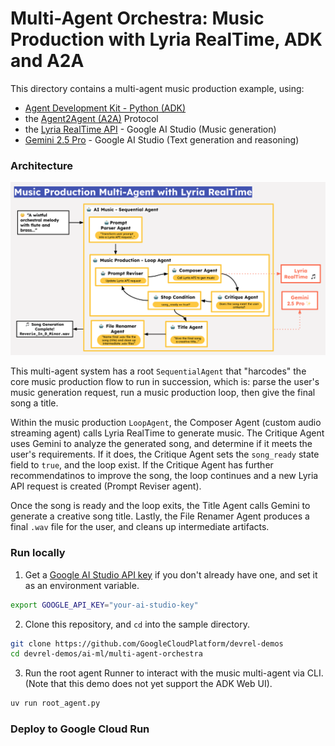 # Multi-Agent Orchestra: Music Production with Lyria RealTime, ADK and A2A 

This directory contains a multi-agent music production example, using: 
- [Agent Development Kit - Python (ADK)]()
- the [Agent2Agent (A2A)]() Protocol
- the [Lyria RealTime API](https://ai.google.dev/gemini-api/docs/music-generation#how-lyria-works) - Google AI Studio (Music generation)
- [Gemini 2.5 Pro](https://ai.google.dev/gemini-api/docs/models) - Google AI Studio (Text generation and reasoning)

### Architecture 

 
![architecture](images/architecture.png)

This multi-agent system has a root `SequentialAgent` that "harcodes" the core music production flow to run in succession, which is: parse the user's music generation request, run a music production loop, then give the final song a title. 

Within the music production `LoopAgent`, the Composer Agent (custom audio streaming agent) calls Lyria RealTime to generate music. The Critique Agent uses Gemini to analyze the generated song, and determine if it meets the user's requirements. If it does, the Critique Agent sets the `song_ready` state field to `true`, and the loop exist. If the Critique Agent has further recommendatinos to improve the song, the loop continues and a new Lyria API request is created (Prompt Reviser agent). 

Once the song is ready and the loop exits, the Title Agent calls Gemini to generate a creative song title. Lastly, the File Renamer Agent produces a final `.wav` file for the user, and cleans up intermediate artifacts. 

### Run locally 

1. Get a [Google AI Studio API key]() if you don't already have one, and set it as an environment variable. 

```bash
export GOOGLE_API_KEY="your-ai-studio-key"
```

2. Clone this repository, and `cd` into the sample directory. 

```bash
git clone https://github.com/GoogleCloudPlatform/devrel-demos
cd devrel-demos/ai-ml/multi-agent-orchestra
```

3. Run the root agent Runner to interact with the music multi-agent via CLI. (Note that this demo does not yet support the ADK Web UI). 

```bash
uv run root_agent.py
```

### Deploy to Google Cloud Run 
